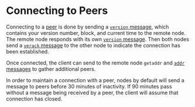 # Connecting to Peers

Connecting to a [peer](../resources/glossary.md#peer) is done by sending a [`version` message](../reference/p2p-network-control-messages.md#version), which contains your version number, block, and current time to the remote node. The remote node responds with its own [`version` message](../reference/p2p-network-control-messages.md#version). Then both nodes send a [`verack` message](../reference/p2p-network-control-messages.md#verack) to the other node to indicate the connection has been established.

Once connected, the client can send to the remote node `getaddr` and [`addr` messages](../reference/p2p-network-control-messages.md#addr) to gather additional peers.

In order to maintain a connection with a peer, nodes by default will send a message to peers before 30 minutes of inactivity. If 90 minutes pass without a message being received by a peer, the client will assume that connection has closed.
